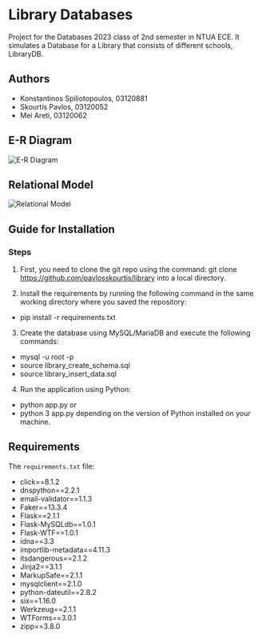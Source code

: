 # Library Databases

Project for the Databases 2023 class of 2nd semester in NTUA ECE. It simulates a Database for a Library that consists of different schools, LibraryDB.

## Authors
- Konstantinos Spiliotopoulos, 03120881
- Skourtis Pavlos, 03120052
- Mei Areti, 03120062

## E-R Diagram

![E-R Diagram](link_to_er_diagram_image)

## Relational Model

![Relational Model](link_to_relational_model_image)

## Guide for Installation

### Steps
1. First, you need to clone the git repo using the command: 
git clone https://github.com/pavlosskourtis/library
into a local directory.

2. Install the requirements by running the following command in the same working directory where you saved the repository:
- pip install -r requirements.txt

3. Create the database using MySQL/MariaDB and execute the following commands:
- mysql -u root -p
- source library_create_schema.sql
- source library_insert_data.sql

4. Run the application using Python:
- python app.py
or
- python 3 app.py
depending on the version of Python installed on your machine.

## Requirements

The `requirements.txt` file:

- click==8.1.2
- dnspython==2.2.1
- email-validator==1.1.3
- Faker==13.3.4
- Flask==2.1.1
- Flask-MySQLdb==1.0.1
- Flask-WTF==1.0.1
- idna==3.3
- importlib-metadata==4.11.3
- itsdangerous==2.1.2
- Jinja2==3.1.1
- MarkupSafe==2.1.1
- mysqlclient==2.1.0
- python-dateutil==2.8.2
- six==1.16.0
- Werkzeug==2.1.1
- WTForms==3.0.1
- zipp==3.8.0

